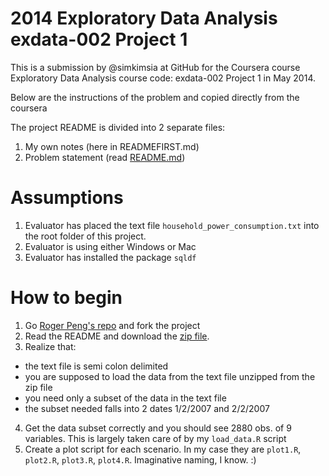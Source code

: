 # 2014 Exploratory Data Analysis exdata-002 Project 1

This is a submission by @simkimsia at GitHub for the Coursera course
Exploratory Data Analysis course code: exdata-002 Project 1 in May 2014.

Below are the instructions of the problem and copied directly from the coursera

The project README is divided into 2 separate files:
 1. My own notes (here in READMEFIRST.md)
 2. Problem statement (read <a href="https://github.com/simkimsia/ExData_Plotting1/blob/master/README.md">README.md</a>)

# Assumptions

 1. Evaluator has placed the text file `household_power_consumption.txt` into the root folder of this project.
 2. Evaluator is using either Windows or Mac
 3. Evaluator has installed the package `sqldf`
 
# How to begin

 1. Go <a href="https://github.com/rdpeng/ExData_Plotting1"> Roger Peng's repo</a> and fork the project
 2. Read the README and download the <a href="https://d396qusza40orc.cloudfront.net/exdata%2Fdata%2Fhousehold_power_consumption.zip">zip file</a>.
 3. Realize that:
   - the text file is semi colon delimited
   - you are supposed to load the data from the text file unzipped from the zip file
   - you need only a subset of the data in the text file
   - the subset needed falls into 2 dates 1/2/2007 and 2/2/2007
 4. Get the data subset correctly and you should see 2880 obs. of 9 variables. This is largely taken care of by my `load_data.R` script
 5. Create a plot script for each scenario. In my case they are `plot1.R`, `plot2.R`, `plot3.R`, `plot4.R`. Imaginative naming, I know. :)
 



